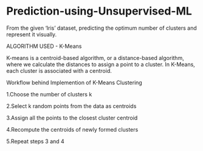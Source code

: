 # Prediction-using-Unsupervised-ML

From the given ‘Iris’ dataset, predicting the optimum number of clusters and represent it visually.

ALGORITHM USED - K-Means

K-means is a centroid-based algorithm, or a distance-based algorithm, where we calculate the distances to assign a point to a cluster. In K-Means, each cluster is associated with a centroid.

Workflow behind Implemention of K-Means Clustering

1.Choose the number of clusters k

2.Select k random points from the data as centroids

3.Assign all the points to the closest cluster centroid

4.Recompute the centroids of newly formed clusters

5.Repeat steps 3 and 4
